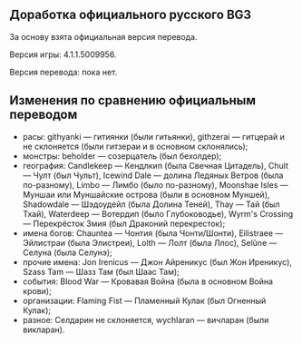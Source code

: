 Доработка официального русского BG3
-----------------------------------

За основу взята официальная версия перевода.

Версия игры: 4.1.1.5009956.

Версия перевода: пока нет.

Изменения по сравнению официальным переводом
--------------------------------------------
* расы: githyanki — гитиянки (были гитьянки), githzerai — гитцерай и не склоняется (были гитзераи и в основном склонялись);
* монстры: beholder — созерцатель (был бехолдер);
* география: Candlekeep — Кендлкип (была Свечная Цитадель), Chult — Чулт (был Чульт), Icewind Dale — долина Ледяных Ветров (была по-разному), Limbo — Лимбо (было по-разному), Moonshae Isles — Муншаи или Муншайские острова (были в основном Муншей), Shadowdale — Шэдоудейл (была Долина Теней), Thay — Тай (был Тхай), Waterdeep — Вотердип (было Глубоководье), Wyrm's Crossing — Перекрёсток Змия (был Драконий перекресток);
* имена богов: Chauntea — Чонтия (была Чонти/Шонти), Eilistraee — Эйлистраи (была Элистреи), Lolth — Лолт (была Ллос), Selûne — Селуна (была Селунэ);
* прочие имена: Jon Irenicus — Джон Айреникус (был Жон Иреникус), Szass Tam — Шазз Там (был Шаас Там);
* события: Blood War — Кровавая Война (была в основном Война крови);
* организации: Flaming Fist — Пламенный Кулак (был Огненный Кулак);
* разное: Селдарин не склоняется, wychlaran — вичларан (были викларан).

